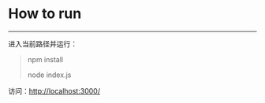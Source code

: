 # How to run
---
进入当前路径并运行：
>npm install
>
>node index.js

访问：[http://localhost:3000/](http://localhost:3000/)
